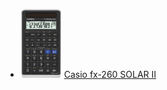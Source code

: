 - [<img src="../calculators/Casio_fx-260_SOLAR_II/render.jpg" height="110">](../calculators/Casio_fx-260_SOLAR_II/page.md) [Casio fx-260 SOLAR II](../calculators/Casio_fx-260_SOLAR_II/page.md)
